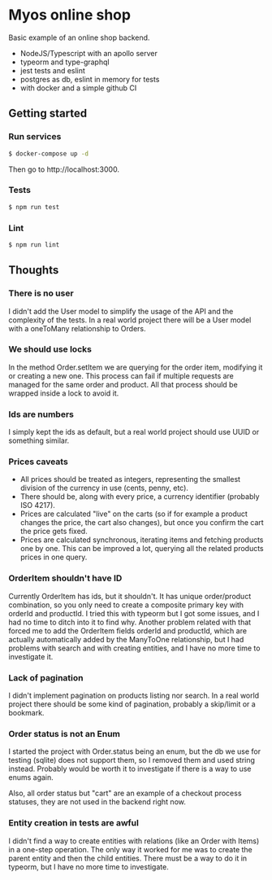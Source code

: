 # Myos online shop

Basic example of an online shop backend.

- NodeJS/Typescript with an apollo server
- typeorm and type-graphql
- jest tests and eslint
- postgres as db, eslint in memory for tests
- with docker and a simple github CI

## Getting started

### Run services

```sh
$ docker-compose up -d
```

Then go to http://localhost:3000.

### Tests

```sh
$ npm run test
```

### Lint

```sh
$ npm run lint
```

## Thoughts

### There is no user

I didn't add the User model to simplify the usage of the API and the complexity of
the tests. In a real world project there will be a User model with a oneToMany
relationship to Orders.

### We should use locks

In the method Order.setItem we are querying for the order item, modifying it or
creating a new one. This process can fail if multiple requests are managed for the
same order and product. All that process should be wrapped inside a lock to avoid it.

### Ids are numbers

I simply kept the ids as default, but a real world project should use UUID or something
similar.

### Prices caveats

- All prices should be treated as integers, representing the smallest division of the
currency in use (cents, penny, etc).
- There should be, along with every price, a currency identifier (probably ISO 4217).
- Prices are calculated "live" on the carts (so if for example a product changes the price, the cart also changes), but once you confirm the cart the price gets fixed.
- Prices are calculated synchronous, iterating items and fetching products one by one. This can be improved a lot, querying all the related products prices in one query.

### OrderItem shouldn't have ID

Currently OrderItem has ids, but it shouldn't. It has unique order/product combination, so
you only need to create a composite primary key with orderId and productId. I tried this
with typeorm but I got some issues, and I had no time to ditch into it to find why. Another
problem related with that forced me to add the OrderItem fields orderId and productId, which
are actually automatically added by the ManyToOne relationship, but I had problems with search
and with creating entities, and I have no more time to investigate it.

### Lack of pagination

I didn't implement pagination on products listing nor search. In a real world project there
should be some kind of pagination, probably a skip/limit or a bookmark.

### Order status is not an Enum

I started the project with Order.status being an enum, but the db we use for testing (sqlite)
does not support them, so I removed them and used string instead. Probably would be worth it
to investigate if there is a way to use enums again.

Also, all order status but "cart" are an example of a checkout process statuses, they are not
used in the backend right now.

### Entity creation in tests are awful

I didn't find a way to create entities with relations (like an Order with Items) in a one-step
operation. The only way it worked for me was to create the parent entity and then the child
entities. There must be a way to do it in typeorm, but I have no more time to investigate.

